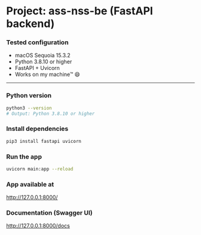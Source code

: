 # Project: ass-nss-be (FastAPI backend)

### Tested configuration

- macOS Sequoia 15.3.2
- Python 3.8.10 or higher
- FastAPI + Uvicorn
- Works on my machine™ 😄

---

### Python version

```bash
python3 --version
# Output: Python 3.8.10 or higher
```

### Install dependencies

```bash
pip3 install fastapi uvicorn
```

### Run the app

```bash
uvicorn main:app --reload
```

### App available at

http://127.0.0.1:8000/

### Documentation (Swagger UI)

http://127.0.0.1:8000/docs
